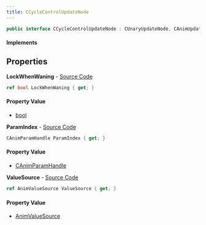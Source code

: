 ```yaml
---
title: CCycleControlUpdateNode
---
```


```csharp
public interface CCycleControlUpdateNode : CUnaryUpdateNode, CAnimUpdateNodeBase, ISchemaClass<CAnimUpdateNodeBase>, ISchemaClass<CUnaryUpdateNode>, ISchemaClass<CCycleControlUpdateNode>, ISchemaField, ISchemaClass, INativeHandle
```

#### Implements

## Properties

**LockWhenWaning** - [Source Code](https://github.com/swiftly-solution/swiftlys2/blob/master/managed/src/SwiftlyS2.Generated/Schemas/Interfaces/CCycleControlUpdateNode.cs#L20)

```csharp
ref bool LockWhenWaning { get; }
```

#### Property Value

- [bool](https://learn.microsoft.com/dotnet/api/system.boolean)

**ParamIndex** - [Source Code](https://github.com/swiftly-solution/swiftlys2/blob/master/managed/src/SwiftlyS2.Generated/Schemas/Interfaces/CCycleControlUpdateNode.cs#L18)

```csharp
CAnimParamHandle ParamIndex { get; }
```

#### Property Value

- [CAnimParamHandle](/docs/api/shared/schemadefinitions/canimparamhandle)

**ValueSource** - [Source Code](https://github.com/swiftly-solution/swiftlys2/blob/master/managed/src/SwiftlyS2.Generated/Schemas/Interfaces/CCycleControlUpdateNode.cs#L16)

```csharp
ref AnimValueSource ValueSource { get; }
```

#### Property Value

- [AnimValueSource](/docs/api/shared/schemadefinitions/animvaluesource)

